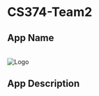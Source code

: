 # CS374-Team2

## App Name
<span style= "font-size: 2rem; font-weight: bold;"></span>
<br>
<img src="" alt="Logo" class="logo">

## App Description 
<p>

</p>


